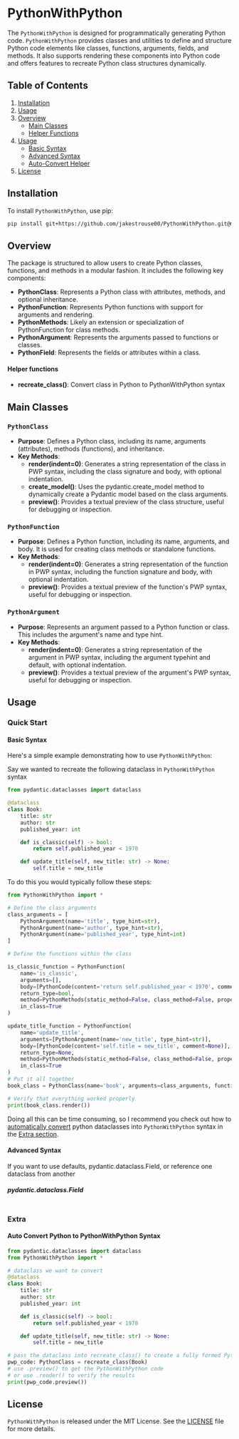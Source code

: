 
# PythonWithPython

The `PythonWithPython` is designed for programmatically generating Python code. `PythonWithPython` provides classes and utilities to define and structure Python code elements like classes, functions, arguments, fields, and methods. It also supports rendering these components into Python code and offers features to recreate Python class structures dynamically.
## Table of Contents

1. [Installation](#installation)
2. [Usage](#usage)
3. [Overview](#overview)
    - [Main Classes](#main-classes)
    - [Helper Functions](#helper-functions)
4. [Usage](#usage)
   - [Basic Syntax](#basic-syntax)
   - [Advanced Syntax](#advanced-syntax)
   - [Auto-Convert Helper](#auto-convert-python-to-pythonwithpython-syntax)
5. [License](#license)

## Installation

To install `PythonWithPython`, use pip:

```bash
pip install git+https://github.com/jakestrouse00/PythonWithPython.git@main
```

## Overview
The package is structured to allow users to create Python classes, functions, and methods in a modular fashion. It includes the following key components:

- **PythonClass**: Represents a Python class with attributes, methods, and optional inheritance.
- **PythonFunction**: Represents Python functions with support for arguments and rendering.
- **PythonMethods**: Likely an extension or specialization of PythonFunction for class methods.
- **PythonArgument**: Represents the arguments passed to functions or classes.
- **PythonField**: Represents the fields or attributes within a class.

#### Helper functions
- **recreate_class()**: Convert class in Python to PythonWithPython syntax

## Main Classes
### `PythonClass`
- **Purpose**: Defines a Python class, including its name, arguments (attributes), methods (functions), and inheritance.
- **Key Methods**:
  - **render(indent=0)**: Generates a string representation of the class in PWP syntax, including the class signature and body, with optional indentation.
  - **create_model()**: Uses the pydantic.create_model method to dynamically create a Pydantic model based on the class arguments.
  - **preview()**: Provides a textual preview of the class structure, useful for debugging or inspection.
### `PythonFunction`
- **Purpose**: Defines a Python function, including its name, arguments, and body. It is used for creating class methods or standalone functions.
- **Key Methods**:
  - **render(indent=0)**: Generates a string representation of the function in PWP syntax, including the function signature and body, with optional indentation.
  - **preview()**: Provides a textual preview of the function's PWP syntax, useful for debugging or inspection.
### `PythonArgument`
- **Purpose**: Represents an argument passed to a Python function or class. This includes the argument's name and type hint.
- **Key Methods**:
  - **render(indent=0)**: Generates a string representation of the argument in PWP syntax, including the argument typehint and default, with optional indentation.
  - **preview()**: Provides a textual preview of the argument's PWP syntax, useful for debugging or inspection.
## Usage
### Quick Start

#### Basic Syntax

Here's a simple example demonstrating how to use `PythonWithPython`:

Say we wanted to recreate the following dataclass in `PythonWithPython` syntax
```python
from pydantic.dataclasses import dataclass

@dataclass
class Book:
    title: str
    author: str
    published_year: int

    def is_classic(self) -> bool:
        return self.published_year < 1970

    def update_title(self, new_title: str) -> None:
        self.title = new_title
```
To do this you would typically follow these steps:
```python
from PythonWithPython import *

# Define the class arguments
class_arguments = [
    PythonArgument(name='title', type_hint=str),
    PythonArgument(name='author', type_hint=str),
    PythonArgument(name='published_year', type_hint=int)
]

# Define the functions within the class

is_classic_function = PythonFunction(
    name='is_classic',
    arguments=[],
    body=[PythonCode(content='return self.published_year < 1970', comment=None)],
    return_type=bool,
    method=PythonMethods(static_method=False, class_method=False, property_method=False),
    in_class=True
)

update_title_function = PythonFunction(
    name='update_title',
    arguments=[PythonArgument(name='new_title', type_hint=str)],
    body=[PythonCode(content='self.title = new_title', comment=None)],
    return_type=None,
    method=PythonMethods(static_method=False, class_method=False, property_method=False),
    in_class=True
)
# Put it all together
book_class = PythonClass(name='book', arguments=class_arguments, functions=[is_classic_function, update_title_function])

# Verify that everything worked properly
print(book_class.render())
```

Doing all this can be time consuming, so I recommend you check out how to [automatically convert](#auto-convert-python-to-pythonwithpython-syntax) python dataclasses into `PythonWithPython` syntax in the [Extra section](#extra).

#### Advanced Syntax
If you want to use defaults, pydantic.dataclass.Field, or reference one dataclass from another

##### pydantic.dataclass.Field
```python

```



### Extra

#### Auto Convert Python to PythonWithPython Syntax

```python
from pydantic.dataclasses import dataclass
from PythonWithPython import *

# dataclass we want to convert
@dataclass
class Book:
    title: str
    author: str
    published_year: int

    def is_classic(self) -> bool:
        return self.published_year < 1970

    def update_title(self, new_title: str) -> None:
        self.title = new_title

# pass the dataclass into recreate_class() to create a fully formed PythonClass
pwp_code: PythonClass = recreate_class(Book)
# use .preview() to get the PythonWithPython code
# or use .render() to verify the results
print(pwp_code.preview())
```



## License

`PythonWithPython` is released under the MIT License. See the [LICENSE](LICENSE) file for more details.